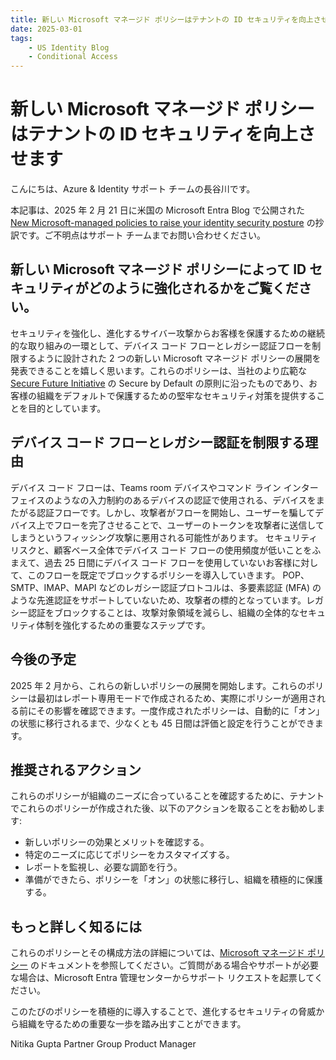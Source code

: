 ```yaml
---
title: 新しい Microsoft マネージド ポリシーはテナントの ID セキュリティを向上させます
date: 2025-03-01
tags:
    - US Identity Blog
    - Conditional Access
---
```


# 新しい Microsoft マネージド ポリシーはテナントの ID セキュリティを向上させます

こんにちは、Azure & Identity サポート チームの長谷川です。

本記事は、2025 年 2 月 21 日に米国の Microsoft Entra Blog で公開された [New Microsoft-managed policies to raise your identity security posture](https://techcommunity.microsoft.com/blog/microsoft-entra-blog/new-microsoft-managed-policies-to-raise-your-identity-security-posture/4286758) の抄訳です。ご不明点はサポート チームまでお問い合わせください。

## 新しい Microsoft マネージド ポリシーによって ID セキュリティがどのように強化されるかをご覧ください。
セキュリティを強化し、進化するサイバー攻撃からお客様を保護するための継続的な取り組みの一環として、デバイス コード フローとレガシー認証フローを制限するように設計された 2 つの新しい Microsoft マネージド ポリシーの展開を発表できることを嬉しく思います。これらのポリシーは、当社のより広範な [Secure Future Initiative](https://www.microsoft.com/trust-center/security/secure-future-initiative) の Secure by Default の原則に沿ったものであり、お客様の組織をデフォルトで保護するための堅牢なセキュリティ対策を提供することを目的としています。

## デバイス コード フローとレガシー認証を制限する理由
デバイス コード フローは、Teams room デバイスやコマンド ライン インターフェイスのようなの入力制約のあるデバイスの認証で使用される、デバイスをまたがる認証フローです。しかし、攻撃者がフローを開始し、ユーザーを騙してデバイス上でフローを完了させることで、ユーザーのトークンを攻撃者に送信してしまうというフィッシング攻撃に悪用される可能性があります。
セキュリティ リスクと、顧客ベース全体でデバイス コード フローの使用頻度が低いことをふまえて、過去 25 日間にデバイス コード フローを使用していないお客様に対して、このフローを既定でブロックするポリシーを導入していきます。
POP、SMTP、IMAP、MAPI などのレガシー認証プロトコルは、多要素認証 (MFA) のような先進認証をサポートしていないため、攻撃者の標的となっています。レガシー認証をブロックすることは、攻撃対象領域を減らし、組織の全体的なセキュリティ体制を強化するための重要なステップです。

## 今後の予定
2025 年 2 月から、これらの新しいポリシーの展開を開始します。これらのポリシーは最初はレポート専用モードで作成されるため、実際にポリシーが適用される前にその影響を確認できます。一度作成されたポリシーは、自動的に「オン」の状態に移行されるまで、少なくとも 45 日間は評価と設定を行うことができます。

## 推奨されるアクション
これらのポリシーが組織のニーズに合っていることを確認するために、テナントでこれらのポリシーが作成された後、以下のアクションを取ることをお勧めします:
 - 新しいポリシーの効果とメリットを確認する。
 - 特定のニーズに応じてポリシーをカスタマイズする。
 - レポートを監視し、必要な調節を行う。
 - 準備ができたら、ポリシーを「オン」の状態に移行し、組織を積極的に保護する。
    
## もっと詳しく知るには
これらのポリシーとその構成方法の詳細については、[Microsoft マネージド ポリシー](https://learn.microsoft.com/entra/identity/conditional-access/managed-policies) のドキュメントを参照してください。ご質問がある場合やサポートが必要な場合は、Microsoft Entra 管理センターからサポート リクエストを起票してください。

このたびのポリシーを積極的に導入することで、進化するセキュリティの脅威から組織を守るための重要な一歩を踏み出すことができます。
 
Nitika Gupta
Partner Group Product Manager